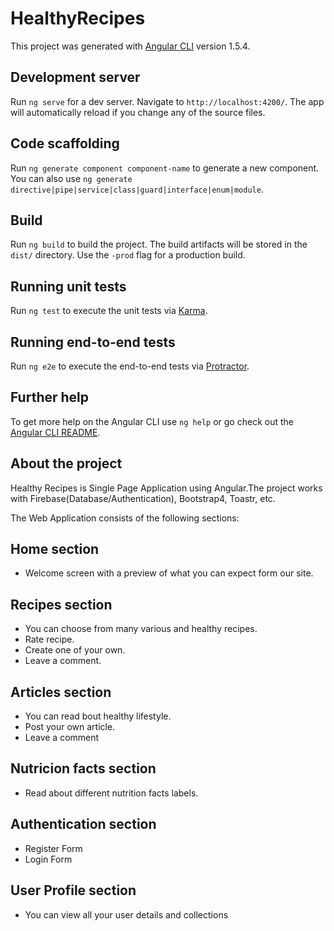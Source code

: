 # HealthyRecipes

This project was generated with [Angular CLI](https://github.com/angular/angular-cli) version 1.5.4.

## Development server

Run `ng serve` for a dev server. Navigate to `http://localhost:4200/`. The app will automatically reload if you change any of the source files.

## Code scaffolding

Run `ng generate component component-name` to generate a new component. You can also use `ng generate directive|pipe|service|class|guard|interface|enum|module`.

## Build

Run `ng build` to build the project. The build artifacts will be stored in the `dist/` directory. Use the `-prod` flag for a production build.

## Running unit tests

Run `ng test` to execute the unit tests via [Karma](https://karma-runner.github.io).

## Running end-to-end tests

Run `ng e2e` to execute the end-to-end tests via [Protractor](http://www.protractortest.org/).

## Further help

To get more help on the Angular CLI use `ng help` or go check out the [Angular CLI README](https://github.com/angular/angular-cli/blob/master/README.md).

## About the project

Healthy Recipes is Single Page Application using Angular.The project works with Firebase(Database/Authentication), Bootstrap4, Toastr, etc.

The Web Application consists of the following sections:

## Home section

* Welcome screen with a preview of what you can expect form our site.

## Recipes section

* You can choose from many various and healthy recipes.
* Rate recipe.
* Create one of your own.
* Leave a comment.

## Articles section

* You can read bout healthy lifestyle.
* Post your own article.
* Leave a comment

## Nutricion facts section

* Read about different nutrition facts labels.

## Authentication section

* Register Form
* Login Form

## User Profile section

* You can view all your user details and collections




